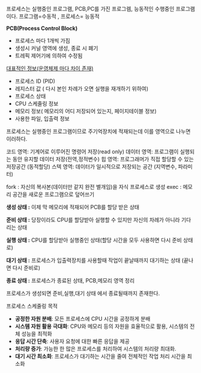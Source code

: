 프로세스는 실행중인 프로그램, PCB,PC를 가진 프로그렘, 능동적인 수행중인 프로그램이다.
프로그램=수동적 , 프로세스= 능동적

**PCB(Process Control Block)**
- 프로세스 마다 1개씩 가짐
- 생성시 커널 영역에 생성, 종료 시 폐기
- 트레픽 제어기에 의하여 수정됨

<u>대표적인 정보(운영체제 마다 차이 존재)</u>
- 프로세스 ID (PID)
- 레지스터 값 ( 다시 본인 차례가 오면 실행을 재개하기 위하여)
- 프로세스 상태
- CPU 스케줄링 정보
- 메모리 정보( 메모리의 어디 저장되어 있는지, 페이지테이블 정보)
- 사용한 파일, 입출력 정보

프로세스는 실행중인 프로그램이므로 주기억장치에 적재되는데
이를 영역으로 나누면 이러하다.

코드     영역: 기계어로 이루어진 명령어 저장(read only)
데이터 영역: 프로그램이 실행되는 동안 유지할 데이터 저장(전역,정적변수)
힙        영역: 프로그래머가 직접 할당할 수 있는 저장공간 (동적할당)
스텍     영역: 데이터가 일시적으로 저장되는 공간 (지역변수, 파라미터)



fork : 자신의 복사본(데이터만 같지 완전 별개임)을 자식 프로세스로 생성
exec : 메모리 공간을 새로운 프로그램으로 덮어쓰기   

**생성 상태 :** 이제 막 메모리에 적재되어 PCB를 할당 받은 상태

**준비 상태 :** 당장이라도 CPU를 할당받아 실행할 수 있지만 자신의 차례가 아니라 기다리는 상태

**실행 상태 :** CPU를 할당받아 실행중인 상태(할당 시간을 모두 사용하면 다시 준비 상태로)

**대기 상태 :** 프로세스가 입출력장치를 사용할때 작업이 끝날때까지 대기하는 상태 (끝나면 다시 준비로)

**종료 상태 :** 프로세스가 종료된 상태, PCB,메모리 영역 정리

프로세스가 생성되면 준비,실행,대기 상태 에서 종료될때까지 존재한다.

프로세스 스케줄링 목적
- **공정한 자원 분배**: 모든 프로세스에 CPU 시간을 공정하게 분배
- **시스템 자원 활용 극대화**: CPU와 메모리 등의 자원을 효율적으로 활용, 시스템의 전체 성능을 최적화
- **응답 시간 단축**: 사용자 요청에 대한 빠른 응답을 제공
- **처리량 증가**: 가능한 한 많은 프로세스를 처리하여 시스템의 처리량 최대화.
- **대기 시간 최소화**: 프로세스가 대기하는 시간을 줄여 전체적인 작업 처리 시간을 최소화
